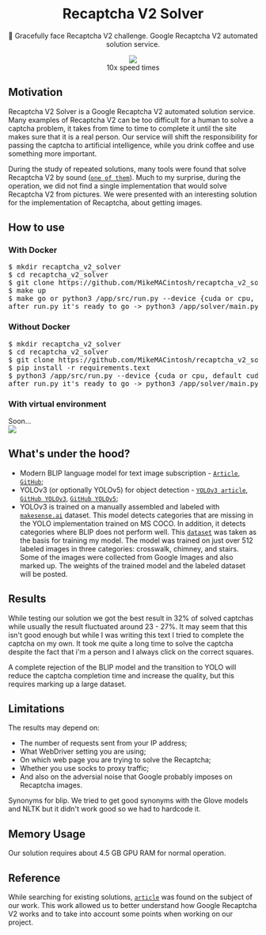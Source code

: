 <div class="recaptcha" align="center">
<h1>Recaptcha V2 Solver</h1>
<p>🚀 Gracefully face Recaptcha V2 challenge. Google Recaptcha V2 automated solution service.</p>
</div>

<div class="solver" align="center">
	<img src="https://github.com/Artistrazh/recaptcha_v2_solver/blob/main/solver.gif">
	<figcaption>10x speed times</figcaption>
</div>


## Motivation 
Recaptcha V2 Solver is a Google Recaptcha V2 automated solution service. Many examples of Recaptcha V2 can be too difficult for a human to solve a captcha problem, it takes from time to time to complete it until the site makes sure that it is a real person. Our service will shift the responsibility for passing the captcha to artificial intelligence, while you drink coffee and use something more important.

During the study of repeated solutions, many tools were found that solve Recaptcha V2 by sound ([`one of them`](https://github.com/dessant/buster)). Much to my surprise, during the operation, we did not find a single implementation that would solve Recaptcha V2 from pictures. We were presented with an interesting solution for the implementation of Recaptcha, about getting images.

## How to use 

### With Docker
<pre>
$ mkdir recaptcha_v2_solver
$ cd recaptcha_v2_solver 
$ git clone https://github.com/MikeMACintosh/recaptcha_v2_solver
$ make up
$ make go or python3 /app/src/run.py --device {cuda or cpu, default cuda}  
after run.py it's ready to go -> python3 /app/solver/main.py --socks {optional, your socks} --links {optional, links to webpage with Google RecaptchaV2, default test link}</pre>

### Without Docker
<pre>
$ mkdir recaptcha_v2_solver 
$ cd recaptcha_v2_solver 
$ git clone https://github.com/MikeMACintosh/recaptcha_v2_solver
$ pip install -r requirements.text
$ python3 /app/src/run.py --device {cuda or cpu, default cuda}  
after run.py it's ready to go -> python3 /app/solver/main.py --socks {optional, your socks} --links {optional, links to webpage with Google RecaptchaV2, default test link}</pre>

### With virtual environment
Soon...\
![](https://geps.dev/progress/10)

## What's under the hood?
*   Modern BLIP language model for text image subscription - [`Article`](https://arxiv.org/abs/2201.12086), [`GitHub`](https://github.com/salesforce/BLIP);
*   YOLOv3 (or optionally YOLOv5) for object detection - [`YOLOv3 article`](https://arxiv.org/abs/1804.02767), [`GitHub YOLOv3`](https://github.com/ultralytics/yolov3), [`GitHub YOLOv5`](https://github.com/ultralytics/yolov5);
*   YOLOv3 is trained on a manually assembled and labeled with [`makesense.ai`](https://www.makesense.ai/) dataset. This model detects categories that are missing in the YOLO implementation trained on MS COCO. In addition, it detects categories where BLIP does not perform well. This [`dataset`](https://github.com/brian-the-dev/recaptcha-dataset) was taken as the basis for training my model. The model was trained on just over 512 labeled images in three categories: crosswalk, chimney, and stairs. Some of the images were collected from Google Images and also marked up.
The weights of the trained model and the labeled dataset will be posted.

## Results 
While testing our solution we got the best result in 32% of solved captchas while usually the result fluctuated around 23 - 27%. It may seem that this isn't good enough but while I was writing this text I tried to complete the captcha on my own. It took me quite a long time to solve the captcha despite the fact that i'm a person and I always click on the correct squares.

A complete rejection of the BLIP model and the transition to YOLO will reduce the captcha completion time and increase the quality, but this requires marking up a large dataset.

## Limitations
The results may depend on:
*   The number of requests sent from your IP address; 
*   What WebDriver setting you are using;
*   On which web page you are trying to solve the Recaptcha;
*   Whether you use socks to proxy traffic; 
*   And also on the adversial noise that Google probably imposes on Recaptcha images.

Synonyms for blip. We tried to get good synonyms with the Glove models and NLTK
but it didn't work good so we had to hardcode it.

## Memory Usage
Our solution requires about 4.5 GB GPU RAM for normal operation.

## Reference
While searching for existing solutions, [`article`](https://arxiv.org/pdf/2104.03366.pdf) was found on the subject of our work. This work allowed us to better understand how Google Recaptcha V2 works and to take into account some points when working on our project.
